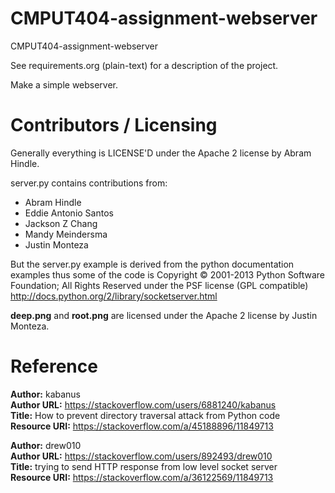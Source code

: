 CMPUT404-assignment-webserver
=============================

CMPUT404-assignment-webserver

See requirements.org (plain-text) for a description of the project.

Make a simple webserver.

Contributors / Licensing
========================

Generally everything is LICENSE'D under the Apache 2 license by Abram Hindle.

server.py contains contributions from:

* Abram Hindle
* Eddie Antonio Santos
* Jackson Z Chang
* Mandy Meindersma
* Justin Monteza 

But the server.py example is derived from the python documentation
examples thus some of the code is Copyright © 2001-2013 Python
Software Foundation; All Rights Reserved under the PSF license (GPL
compatible) http://docs.python.org/2/library/socketserver.html

**deep.png** and **root.png** are licensed under the Apache 2 license by Justin Monteza.

Reference
========================
**Author:** kabanus <br/>
**Author URL:** https://stackoverflow.com/users/6881240/kabanus <br/>
**Title:** How to prevent directory traversal attack from Python code <br/>
**Resource URI:** https://stackoverflow.com/a/45188896/11849713 <br/>

**Author:** drew010 <br/>
**Author URL:** https://stackoverflow.com/users/892493/drew010 <br/>
**Title:** trying to send HTTP response from low level socket server <br/>
**Resource URI:** https://stackoverflow.com/a/36122569/11849713 <br/>


